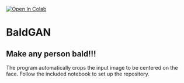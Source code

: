 [![Open In Colab](https://colab.research.google.com/assets/colab-badge.svg)](https://colab.research.google.com/drive/1BU-u-F70-2cbp8-0F7mROVbaolg6YEe2?usp=sharing)

# BaldGAN
 
## Make any person bald!!!

The program automatically crops the input image to be centered on the face. Follow the included notebook to set up the repository.
